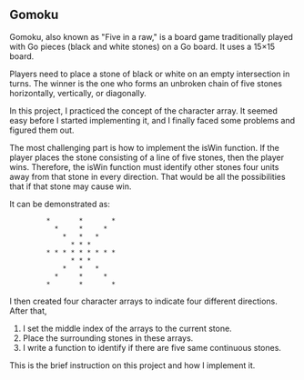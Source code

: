## Gomoku  

Gomoku, also known as "Five in a raw," is a board game traditionally played with Go pieces (black and white stones) on a Go board. It uses a 15×15 board.  

Players need to place a stone of black or white on an empty intersection in turns. The winner is the one who forms an unbroken chain of five stones horizontally, vertically, or diagonally.

In this project, I practiced the concept of the character array. It seemed easy before I started implementing it, and I finally faced some problems and figured them out.

The most challenging part is how to implement the isWin function. If the player places the stone consisting of a line of five stones, then the player wins. Therefore, the isWin function must identify other stones four units away from that stone in every direction. That would be all the possibilities that if that stone may cause win.

It can be demonstrated as:

             *       *       *
               *     *     *
                 *   *   *
                   * * *
             * * * * * * * * *
                   * * *
                 *   *   *
               *     *     *
             *       *       *


I then created four character arrays to indicate four different directions. After that,  
1. I set the middle index of the arrays to the current stone.  
2. Place the surrounding stones in these arrays.  
3. I write a function to identify if there are five same continuous stones.

This is the brief instruction on this project and how I implement it.
